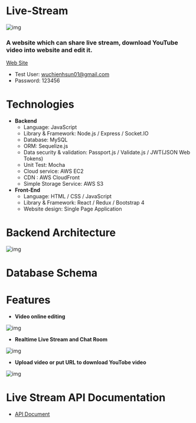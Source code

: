 # Live-Stream
![img](https://i.imgur.com/clQLbnR.jpg)

### **A website which can share live stream, download YouTube video into website and edit it.**

[Web Site](https://www.wuhsun.com "Title")

* Test User: wuchienhsun01@gmail.com
* Password: 123456

# Technologies

* **Backend**
  * Language: JavaScript
  * Library & Framework: Node.js / Express / Socket.IO
  * Database: MySQL
  * ORM: Sequelize.js
  * Data security & validation: Passport.js / Validate.js / JWT(JSON Web Tokens)
  * Unit Test: Mocha
  * Cloud service: AWS EC2
  * CDN : AWS CloudFront
  * Simple Storage Service: AWS S3
* **Front-End**
  * Language: HTML / CSS / JavaScript
  * Library & Framework: React / Redux / Bootstrap 4
  * Website design: Single Page Application
# Backend Architecture

![img](https://i.imgur.com/AJXKc5p.png)

# Database Schema



# Features


* **Video online editing**

![img](https://i.imgur.com/PuwVSHp.png)

* **Realtime Live Stream and Chat Room**

![img](https://i.imgur.com/uJ44Wql.png)

* **Upload video or put URL to download YouTobe video**

![img](https://i.imgur.com/m0oHlb6.png)




# Live Stream API Documentation
* [API Document](https://www.wuhsun.com "Title")
